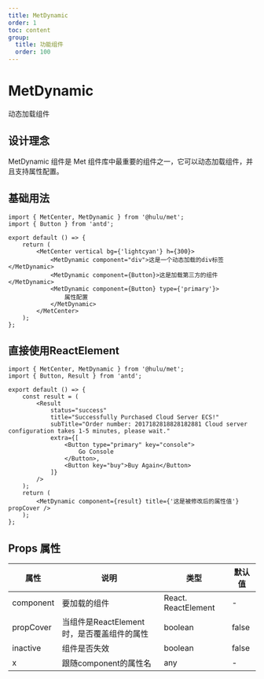 ```yaml
---
title: MetDynamic
order: 1
toc: content
group:
  title: 功能组件
  order: 100
---
```


# MetDynamic

动态加载组件

## 设计理念

MetDynamic 组件是 Met 组件库中最重要的组件之一，它可以动态加载组件，并且支持属性配置。

## 基础用法

```tsx
import { MetCenter, MetDynamic } from '@hulu/met';
import { Button } from 'antd';

export default () => {
    return (
        <MetCenter vertical bg={'lightcyan'} h={300}>
            <MetDynamic component="div">这是一个动态加载的div标签</MetDynamic>
            <MetDynamic component={Button}>这是加载第三方的组件</MetDynamic>
            <MetDynamic component={Button} type={'primary'}>
                属性配置
            </MetDynamic>
        </MetCenter>
    );
};

```

## 直接使用ReactElement

```tsx
import { MetCenter, MetDynamic } from '@hulu/met';
import { Button, Result } from 'antd';

export default () => {
    const result = (
        <Result
            status="success"
            title="Successfully Purchased Cloud Server ECS!"
            subTitle="Order number: 2017182818828182881 Cloud server configuration takes 1-5 minutes, please wait."
            extra={[
                <Button type="primary" key="console">
                    Go Console
                </Button>,
                <Button key="buy">Buy Again</Button>
            ]}
        />
    );
    return (
        <MetDynamic component={result} title={'这是被修改后的属性值'} propCover />
    );
};

```

## Props 属性

| 属性 | 说明 | 类型 | 默认值 |
| --- | --- | --- | --- |
| component | 要加载的组件 | React. ReactElement | - |
| propCover | 当组件是ReactElement时，是否覆盖组件的属性 | boolean | false |
| inactive | 组件是否失效 | boolean | false |
| x | 跟随component的属性名 | any | - |
